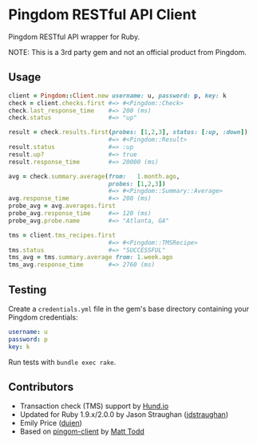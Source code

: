 # Pingdom RESTful API Client

Pingdom RESTful API wrapper for Ruby.

NOTE: This is a 3rd party gem and not an official product from Pingdom.

## Usage

```ruby
client = Pingdom::Client.new username: u, password: p, key: k
check = client.checks.first #=> #<Pingdom::Check>
check.last_response_time    #=> 200 (ms)
check.status                #=> "up"

result = check.results.first(probes: [1,2,3], status: [:up, :down])
                            #=> #<Pingdom::Result>
result.status               #=> :up
result.up?                  #=> true
result.response_time        #=> 20000 (ms)

avg = check.summary.average(from:   1.month.ago,
                            probes: [1,2,3])
                            #=> #<Pingdom::Summary::Average>
avg.response_time           #=> 200 (ms)
probe_avg = avg.averages.first
probe_avg.response_time     #=> 120 (ms)
probe_avg.probe.name        #=> "Atlanta, GA"

tms = client.tms_recipes.first
                            #=> #<Pingdom::TMSRecipe>
tms.status                  #=> "SUCCESSFUL"
tms_avg = tms.summary.average from: 1.week.ago
tms_avg.response_time       #=> 2760 (ms)
```

## Testing

Create a `credentials.yml` file in the gem's base directory containing your Pingdom credentials:

```yaml
username: u
password: p
key: k
```

Run tests with `bundle exec rake`.

## Contributors

* Transaction check (TMS) support by [Hund.io](https://github.com/hundio)
* Updated for Ruby 1.9.x/2.0.0 by Jason Straughan ([jdstraughan](https://github.com/jdstraughan))
* Emily Price ([duien](https://github.com/duien))
* Based on [pingom-client](https://github.com/mtodd/pingdom-client) by [Matt Todd](https://github.com/mtodd)

